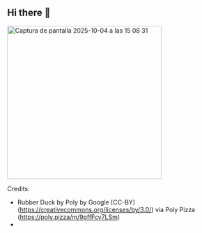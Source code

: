 ## Hi there 👋

<img width="354" height="352" alt="Captura de pantalla 2025-10-04 a las 15 08 31" src="https://github.com/user-attachments/assets/051f0411-3793-44d0-9de6-81358946309e" />

Credits:
- Rubber Duck by Poly by Google [CC-BY] (https://creativecommons.org/licenses/by/3.0/) via Poly Pizza (https://poly.pizza/m/9pffFcv7LSm)
- 
